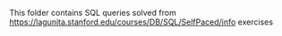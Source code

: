 This folder contains SQL queries solved from https://lagunita.stanford.edu/courses/DB/SQL/SelfPaced/info exercises
